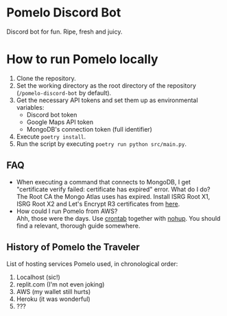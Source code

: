 # Pomelo Discord Bot

Discord bot for fun. Ripe, fresh and juicy.

# How to run Pomelo locally

1. Clone the repository.
2. Set the working directory as the root directory of the repository (`/pomelo-discord-bot` by default).
3. Get the necessary API tokens and set them up as environmental variables:
   - Discord bot token
   - Google Maps API token
   - MongoDB's connection token (full identifier)
4. Execute `poetry install`.
5. Run the script by executing `poetry run python src/main.py`.

## FAQ

- When executing a command that connects to MongoDB, I get "certificate verify failed: certificate has expired" error. What do I do?  
The Root CA the Mongo Atlas uses has expired. Install ISRG Root X1, ISRG Root X2 and Let's Encrypt R3 certificates from [here](https://letsencrypt.org/certificates/).  
- How could I run Pomelo from AWS?  
Ahh, those were the days. Use [crontab](https://man7.org/linux/man-pages/man5/crontab.5.html) together with [nohup](https://en.wikipedia.org/wiki/Nohup). You should find a relevant, thorough guide somewhere.  

## History of Pomelo the Traveler

List of hosting services Pomelo used, in chronological order:
1. Localhost (sic!)
2. replit.com (I'm not even joking)
3. AWS (my wallet still hurts)
4. Heroku (it was wonderful)
5. ???
